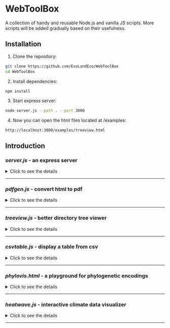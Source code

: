 # WebToolBox

A collection of handy and reusable Node.js and vanilla JS scripts. More scripts will be added gradually based on their usefulness.

## Installation

1. Clone the repository:
```sh
git clone https://github.com/EvoLandEco/WebToolBox
cd WebToolBox
```

2. Install dependencies:
```sh
npm install
```

3. Start express server:
```sh
node server.js --path . --port 3000
```

4. Now you can open the html files located at /examples:
```
http://localhost:3000/examples/treeview.html
```

## Introduction

### *server.js* - an express server

<details><summary>Click to see the details</summary>

The server script sets up a simple Express server to serve static files from a specified directory.

#### Usage
```sh
node server.js --path <string> --port <number>
```

#### Example
To serve files from the public directory on port 3000:
```sh
node server.js --path ./public --port 3000
```

#### Preview

![Console Output](/preview/server.png)

</details>

---

### *pdfgen.js* - convert html to pdf

<details><summary>Click to see the details</summary>

The `pdfgen` script generates a PDF from a specified HTML URL using headless browser. It provides various customization options including DPI, scale, page size, margins, and background settings.

#### Usage

```sh
node pdfgen.js --url <string> --output <string> [--dpi <number>] [--scale <number>] [--pageSize <string> | --width <number> --height <number>] [--top <number>] [--right <number>] [--bottom <number>] [--left <number>] [--no-background] [--no-margin]
```

#### Examples
With default parameters:
```sh
node pdfgen.js --url http://localhost:3000/example.html --output c:/test/test.pdf
```
With custom page size and margins:
```sh
node pdfgen.js --url http://localhost:3000/example.html --output c:/test/test.pdf --width 8.5 --height 11 --top 10 --right 10 --bottom 10 --left 10
```

#### Preview

![Console Output](/preview/pdfgen.png)

</details>

---

### *treeview.js* - better directory tree viewer

<details><summary>Click to see the details</summary>

The `treeview` script is an enhanced version of [Directory Tree Viewer (Vanilla JS)](https://codepen.io/vidox/pen/jOvWwqw). Now the sub-directory icons are nudged to the right by 23px level-wise. I added support to display distinguishable icons for a number of file extensions. I also added a button to conveniently expand and collapse all the directories.

Express server is required to run a minimal examplary html file. `/styles/treeview.css` will be sourced by the html file.

#### Examples
```
http://localhost:3000/examples/treeview.html
```

#### Preview

![Preview](/preview/treeview.png)

</details>

---

### *csvtable.js* - display a table from csv

<details><summary>Click to see the details</summary>

The `csvtable` script uses `jquery` to fetch a csv file and display it as a table. The script also requires `dataTables` and `PapaParse` to function.

Express server is required to run a minimal examplary html file. 

#### Examples
```
http://localhost:3000/examples/csvtable.html
```

#### Preview

![Preview](/preview/csvtable.png)

</details>

---

### *phylovis.html* - a playground for phylogenetic encodings

<details><summary>Click to see the details</summary>

The `phylovis` script provides functions to simulate and visualize phylogenies under the Yule model and display corresponding encodings of the underlying graph representations. It supports interactive highlighting on-hover to easily trace connections between nodes/edges and their entries in the encodings. Graph visualization is based on `vis.js`.

Express server is required to run a minimal examplary html file. 

#### Examples
```
http://localhost:3000/examples/phylovis.html
```

#### Preview

![Preview](/preview/phylovis.png)

</details>

---

### *heatwave.js* - interactive climate data visualizer

<details><summary>Click to see the details</summary>

The `heatwave` script is empowered by `d3.js`. One step further from the static [Radial area chart](https://observablehq.com/@d3/radial-area-chart/2?intent=fork), `heatwave` illustrates an interactive way to visualize periodic time series data.

Express server is required to run a minimal examplary html file. 

#### Examples
```
http://localhost:3000/examples/heatwave.html
```

#### Preview

![alt text](/preview/heatwave.png)

</details>

---
